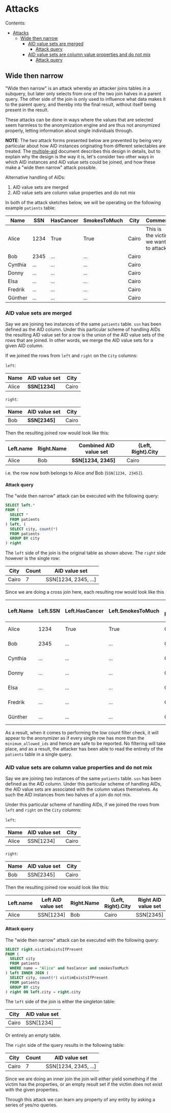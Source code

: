 # Attacks

Contents:
- [Attacks](#attacks)
  - [Wide then narrow](#wide-then-narrow)
    - [AID value sets are merged](#aid-value-sets-are-merged)
      - [Attack query](#attack-query)
    - [AID value sets are column value properties and do not mix](#aid-value-sets-are-column-value-properties-and-do-not-mix)
      - [Attack query](#attack-query-1)

## Wide then narrow

"Wide then narrow" is an attack whereby an attacker joins tables in a subquery, but later only selects from one of the two join halves in a parent query. The other side of the join is only used to influence what data makes it to the parent query, and thereby into the final result, without itself being present in the result.

These attacks can be done in ways where the values that are selected seem harmless to the anonymization engine and are thus not anonymized properly, letting information about single individuals through.

**NOTE**: The two attack forms presented below are prevented by being very particular about how AID instances originating from different selectables are treated.
The [multiple-aid](multiple-aid.md) document describes this design in details, but to explain why the design is the way it is, let's consider two other ways in which AID instances and AID value sets could be joined, and how these make a "wide then narrow" attack possible.

Alternative handling of AIDs:
1. AID value sets are merged
2. AID value sets are column value properties and do not mix

In both of the attack sketches below, we will be operating on the following example `patients` table:

| Name    | SSN  | HasCancer | SmokesToMuch | City  | Comment                              |
| ------- | ---- | --------- | ------------ | ----- | ------------------------------------ |
| Alice   | 1234 | True      | True         | Cairo | This is the victim we want to attack |
| Bob     | 2345 | ...       | ...          | Cairo |                                      |
| Cynthia | ...  | ...       | ...          | Cairo |                                      |
| Donny   | ...  | ...       | ...          | Cairo |                                      |
| Elsa    | ...  | ...       | ...          | Cairo |                                      |
| Fredrik | ...  | ...       | ...          | Cairo |                                      |
| Günther | ...  | ...       | ...          | Cairo |                                      |

### AID value sets are merged

Say we are joining two instances of the same `patients` table. `ssn` has been defined as the AID column.
Under this particular scheme of handling AIDs the resulting AID value set for a row is the union of the AID value sets of the rows that are joined.
In other words, we merge the AID value sets for a given AID column.

If we joined the rows from `left` and `right` on the `City` columns:

`left`:

| Name  | AID value set | City  |
| ----- | ------------- | ----- |
| Alice | **SSN[1234]** | Cairo |

`right`:

| Name | AID value set | City  |
| ---- | ------------- | ----- |
| Bob  | **SSN[2345]** | Cairo |

Then the resulting joined row would look like this:

| Left.name | Right.Name | Combined AID value set | {Left, Right}.City |
| --------- | ---------- | ---------------------- | ------------------ |
| Alice     | Bob        | **SSN[1234, 2345]**    | Cairo              |

i.e. the row now both belongs to Alice _and_ Bob (`SSN[1234, 2345]`).

#### Attack query

The "wide then narrow" attack can be executed with the following query:

```sql
SELECT left.*
FROM (
  SELECT *
  FROM patients
) left, (
  SELECT city, count(*)
  FROM patients
  GROUP BY city
) right
```

The `left` side of the join is the original table as shown above.
The `right` side however is the single row:

| City  | Count | AID value set        |
| ----- | ----- | -------------------- |
| Cairo | 7     | SSN[1234, 2345, ...] |

Since we are doing a cross join here, each resulting row would look like this

| Left.Name | Left.SSN | Left.HasCancer | Left.SmokesToMuch | {Left, Right}.City | Combined AID value set |
| --------- | -------- | -------------- | ----------------- | ------------------ | ---------------------- |
| Alice     | 1234     | True           | True              | Cairo              | SSN[1234, 2345, ...]   |
| Bob       | 2345     | ...            | ...               | Cairo              | SSN[1234, 2345, ...]   |
| Cynthia   | ...      | ...            | ...               | Cairo              | SSN[1234, 2345, ...]   |
| Donny     | ...      | ...            | ...               | Cairo              | SSN[1234, 2345, ...]   |
| Elsa      | ...      | ...            | ...               | Cairo              | SSN[1234, 2345, ...]   |
| Fredrik   | ...      | ...            | ...               | Cairo              | SSN[1234, 2345, ...]   |
| Günther   | ...      | ...            | ...               | Cairo              | SSN[1234, 2345, ...]   |

As a result, when it comes to performing the low count filter check, it will appear to the anonymizer as if every single row has more than the `minimum_allowed_ids` and hence are safe to be reported. No filtering will take place, and as a result, the attacker has been able to read the entirety of the `patients` table in a single query.


### AID value sets are column value properties and do not mix

Say we are joining two instances of the same `patients` table. `ssn` has been defined as the AID column.
Under this particular scheme of handling AIDs, the AID value sets are associated with the column values themselves.
As such the AID instances from two halves of a join do not mix.

Under this particular scheme of handling AIDs, if we joined the rows from `left` and `right` on the `City` columns:

`left`:

| Name  | AID value set | City  |
| ----- | ------------- | ----- |
| Alice | SSN[1234]     | Cairo |

`right`:

| Name | AID value set | City  |
| ---- | ------------- | ----- |
| Bob  | SSN[2345]     | Cairo |

Then the resulting joined row would look like this:

| Left.name | Left AID value set | Right.Name | {Left, Right}.City | Right AID value set |
| --------- | ------------------ | ---------- | ------------------ | ------------------- |
| Alice     | SSN[1234]          | Bob        | Cairo              | SSN[2345]           |


#### Attack query

The "wide then narrow" attack can be executed with the following query:

```sql
SELECT right.victimExistsIfPresent
FROM (
  SELECT city
  FROM patients
  WHERE name = "Alice" and hasCancer and smokesTooMuch
) left INNER JOIN (
  SELECT city, count(*) victimExistsIfPresent
  FROM patients
  GROUP BY city
) right ON left.city = right.city
```

The `left` side of the join is either the singleton table:

| City  | AID value set |
| ----- | ------------- |
| Cairo | SSN[1234]     |

Or entirely an empty table.

The `right` side of the query results in the following table:

| City  | Count | AID value set        |
| ----- | ----- | -------------------- |
| Cairo | 7     | SSN[1234, 2345, ...] |

Since we are doing an inner join the join will either yield something if the victim has the properties,
or an empty result set if the victim does not exist with the given properties.

Through this attack we can learn any property of any entity by asking a series of yes/no queries.
